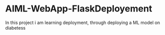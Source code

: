 # AIML-WebApp-FlaskDeployement
In this project i am learning deployment, through deploying a ML model on diabetess
